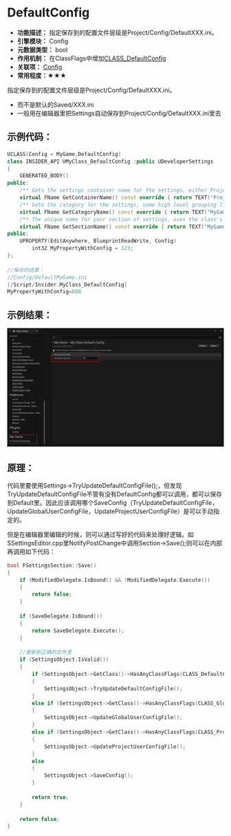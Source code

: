 # DefaultConfig

- **功能描述：**  指定保存到的配置文件层级是Project/Config/DefaultXXX.ini。
- **引擎模块：** Config
- **元数据类型：** bool
- **作用机制：** 在ClassFlags中增加[CLASS_DefaultConfig](#Flags_EClassFlags_CLASS_DefaultConfig)
- **关联项：** [Config](#Specifier_UCLASS_Config)
- **常用程度：★★★**

指定保存到的配置文件层级是Project/Config/DefaultXXX.ini。

- 而不是默认的Saved/XXX.ini
- 一般用在编辑器里把Settings自动保存到Project/Config/DefaultXXX.ini里去

## 示例代码：

```cpp
UCLASS(Config = MyGame,DefaultConfig)
class INSIDER_API UMyClass_DefaultConfig :public UDeveloperSettings
{
	GENERATED_BODY()
public:
	/** Gets the settings container name for the settings, either Project or Editor */
	virtual FName GetContainerName() const override { return TEXT("Project"); }
	/** Gets the category for the settings, some high level grouping like, Editor, Engine, Game...etc. */
	virtual FName GetCategoryName() const override { return TEXT("MyGame"); }
	/** The unique name for your section of settings, uses the class's FName. */
	virtual FName GetSectionName() const override { return TEXT("MyGame"); }
public:
	UPROPERTY(EditAnywhere, BlueprintReadWrite, Config)
		int32 MyPropertyWithConfig = 123;
};

//保存的结果：
//Config/DefaultMyGame.ini
[/Script/Insider.MyClass_DefaultConfig]
MyPropertyWithConfig=888

```

## 示例结果：

![Untitled](Specifier_UCLASS_Config_DefaultConfig_Untitled.png)

## 原理：

代码里要使用Settings->TryUpdateDefaultConfigFile();，但发现TryUpdateDefaultConfigFile不管有没有DefaultConfig都可以调用，都可以保存到Default里。因此应该调用哪个SaveConfig（TryUpdateDefaultConfigFile，UpdateGlobalUserConfigFile，UpdateProjectUserConfigFile）是可以手动指定的。

但是在编辑器里编辑的时候，则可以通过写好的代码来处理好逻辑。如SSettingsEditor.cpp里NotifyPostChange中调用Section->Save();则可以在内部再调用如下代码：

```cpp
bool FSettingsSection::Save()
{
	if (ModifiedDelegate.IsBound() && !ModifiedDelegate.Execute())
	{
		return false;
	}

	if (SaveDelegate.IsBound())
	{
		return SaveDelegate.Execute();
	}

	//更新到正确的文件里
	if (SettingsObject.IsValid())
	{
		if (SettingsObject->GetClass()->HasAnyClassFlags(CLASS_DefaultConfig))
		{
			SettingsObject->TryUpdateDefaultConfigFile();
		}
		else if (SettingsObject->GetClass()->HasAnyClassFlags(CLASS_GlobalUserConfig))
		{
			SettingsObject->UpdateGlobalUserConfigFile();
		}
		else if (SettingsObject->GetClass()->HasAnyClassFlags(CLASS_ProjectUserConfig))
		{
			SettingsObject->UpdateProjectUserConfigFile();
		}
		else
		{
			SettingsObject->SaveConfig();
		}

		return true;
	}

	return false;
}
```